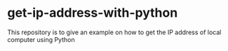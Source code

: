 # get-ip-address-with-python
This repository is to give an example on how to get the IP address of local computer using Python

